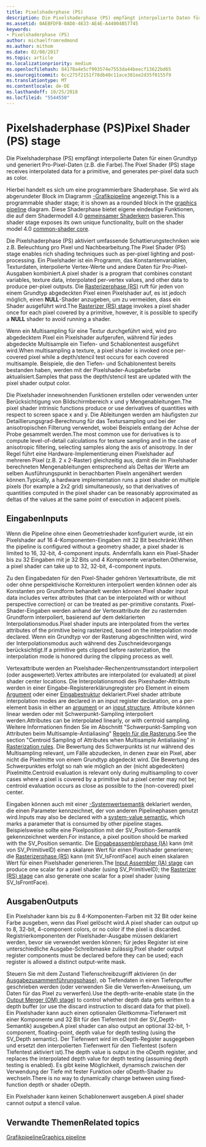 ```yaml
---
title: Pixelshaderphase (PS)
description: Die Pixelshaderphase (PS) empfängt interpolierte Daten für einen Grundtyp und generiert Pro-Pixel-Daten (z.B. die Farbe).
ms.assetid: 0AEBFDFB-0AD8-4633-AE4E-A44004B57745
keywords:
- Pixelshaderphase (PS)
author: michaelfromredmond
ms.author: mithom
ms.date: 02/08/2017
ms.topic: article
ms.localizationpriority: medium
ms.openlocfilehash: 84178a4e5cf993574e7553da44beecf13622bd65
ms.sourcegitcommit: 6cc275f2151f78db40c11ace381ee2d35f0155f9
ms.translationtype: MT
ms.contentlocale: de-DE
ms.lasthandoff: 10/25/2018
ms.locfileid: "5544550"
---
```

# <a name="pixel-shader-ps-stage"></a><span data-ttu-id="8c978-104">Pixelshaderphase (PS)</span><span class="sxs-lookup"><span data-stu-id="8c978-104">Pixel Shader (PS) stage</span></span>


<span data-ttu-id="8c978-105">Die Pixelshaderphase (PS) empfängt interpolierte Daten für einen Grundtyp und generiert Pro-Pixel-Daten (z.B. die Farbe).</span><span class="sxs-lookup"><span data-stu-id="8c978-105">The Pixel Shader (PS) stage receives interpolated data for a primitive, and generates per-pixel data such as color.</span></span>

<span data-ttu-id="8c978-106">Hierbei handelt es sich um eine programmierbare Shaderphase. Sie wird als abgerundeter Block im Diagramm [-Grafikpipeline](graphics-pipeline.md) angezeigt.</span><span class="sxs-lookup"><span data-stu-id="8c978-106">This is a programmable shader stage; it is shown as a rounded block in the [graphics pipeline](graphics-pipeline.md) diagram.</span></span> <span data-ttu-id="8c978-107">Diese Shaderphase bietet eigene eindeutige Funktionen, die auf dem Shadermodell 4.0 [gemeinsamer Shaderkern](https://msdn.microsoft.com/library/windows/desktop/bb509580) basieren.</span><span class="sxs-lookup"><span data-stu-id="8c978-107">This shader stage exposes its own unique functionality, built on the shader model 4.0 [common-shader core](https://msdn.microsoft.com/library/windows/desktop/bb509580).</span></span>

<span data-ttu-id="8c978-108">Die Pixelshaderphase (PS) aktiviert umfassende Schattierungstechniken wie z.B. Beleuchtung pro Pixel und Nachbearbeitung.</span><span class="sxs-lookup"><span data-stu-id="8c978-108">The Pixel Shader (PS) stage enables rich shading techniques such as per-pixel lighting and post-processing.</span></span> <span data-ttu-id="8c978-109">Ein Pixelshader ist ein Programm, das Konstantenvariablen, Texturdaten, interpolierte Vertex-Werte und andere Daten für Pro-Pixel-Ausgaben kombiniert.</span><span class="sxs-lookup"><span data-stu-id="8c978-109">A pixel shader is a program that combines constant variables, texture data, interpolated per-vertex values, and other data to produce per-pixel outputs.</span></span> <span data-ttu-id="8c978-110">Die [Rasterizerphase (RS)](rasterizer-stage--rs-.md) ruft für jeden von einem Grundtyp abgedeckten Pixel einen Pixelshader auf, es ist jedoch möglich, einen **NULL**-Shader anzugeben, um zu vermeiden, dass ein Shader ausgeführt wird.</span><span class="sxs-lookup"><span data-stu-id="8c978-110">The [Rasterizer (RS) stage](rasterizer-stage--rs-.md) invokes a pixel shader once for each pixel covered by a primitive, however, it is possible to specify a **NULL** shader to avoid running a shader.</span></span>

<span data-ttu-id="8c978-111">Wenn ein Multisampling für eine Textur durchgeführt wird, wird pro abgedecktem Pixel ein Pixelshader aufgerufen, während für jedes abgedeckte Multisample ein Tiefen- und Schablonentest ausgeführt wird.</span><span class="sxs-lookup"><span data-stu-id="8c978-111">When multisampling a texture, a pixel shader is invoked once per-covered pixel while a depth/stencil test occurs for each covered multisample.</span></span> <span data-ttu-id="8c978-112">Beispiele, die den Tiefen- und Schablonentest bereits bestanden haben, werden mit der Pixelshader-Ausgabefarbe aktualisiert.</span><span class="sxs-lookup"><span data-stu-id="8c978-112">Samples that pass the depth/stencil test are updated with the pixel shader output color.</span></span>

<span data-ttu-id="8c978-113">Die Pixelshader innewohnenden Funktionen erstellen oder verwenden unter Berücksichtigung von Bildschirmbereich x und y Mengenableitungen.</span><span class="sxs-lookup"><span data-stu-id="8c978-113">The pixel shader intrinsic functions produce or use derivatives of quantities with respect to screen space x and y.</span></span> <span data-ttu-id="8c978-114">Die Ableitungen werden am häufigsten zur Detaillierungsgrad-Berechnung für das Textursampling und bei der anisotropischen Filterung verwendet, wobei Beispiels entlang der Achse der Probe gesammelt werden.</span><span class="sxs-lookup"><span data-stu-id="8c978-114">The most common use for derivatives is to compute level-of-detail calculations for texture sampling and in the case of anisotropic filtering, selecting samples along the axis of anisotropy.</span></span> <span data-ttu-id="8c978-115">In der Regel führt eine Hardware-Implementierung einen Pixelshader auf mehreren Pixel (z.B. 2 x 2-Raster) gleichzeitig aus, damit die im Pixelshader berechneten Mengenableitungen entsprechend als Deltas der Werte am selben Ausführungspunkt in benachbarten Pixeln angenähert werden können.</span><span class="sxs-lookup"><span data-stu-id="8c978-115">Typically, a hardware implementation runs a pixel shader on multiple pixels (for example a 2x2 grid) simultaneously, so that derivatives of quantities computed in the pixel shader can be reasonably approximated as deltas of the values at the same point of execution in adjacent pixels.</span></span>

## <a name="span-idinputsspanspan-idinputsspanspan-idinputsspaninputs"></a><span data-ttu-id="8c978-116"><span id="Inputs"></span><span id="inputs"></span><span id="INPUTS"></span>Eingaben</span><span class="sxs-lookup"><span data-stu-id="8c978-116"><span id="Inputs"></span><span id="inputs"></span><span id="INPUTS"></span>Inputs</span></span>


<span data-ttu-id="8c978-117">Wenn die Pipeline ohne einen Geometrieshader konfiguriert wurde, ist ein Pixelshader auf 16 4-Komponenten-Eingaben mit 32 Bit beschränkt.</span><span class="sxs-lookup"><span data-stu-id="8c978-117">When the pipeline is configured without a geometry shader, a pixel shader is limited to 16, 32-bit, 4-component inputs.</span></span> <span data-ttu-id="8c978-118">Andernfalls kann ein Pixel-Shader bis zu 32 Eingaben mit je 32 Bits und 4 Komponente verarbeiten.</span><span class="sxs-lookup"><span data-stu-id="8c978-118">Otherwise, a pixel shader can take up to 32, 32-bit, 4-component inputs.</span></span>

<span data-ttu-id="8c978-119">Zu den Eingabedaten für den Pixel-Shader gehören Vertexattribute, die mit oder ohne perspektivische Korrekturen interpoliert werden können oder als Konstanten pro Grundform behandelt werden können.</span><span class="sxs-lookup"><span data-stu-id="8c978-119">Pixel shader input data includes vertex attributes (that can be interpolated with or without perspective correction) or can be treated as per-primitive constants.</span></span> <span data-ttu-id="8c978-120">Pixel-Shader-Eingaben werden anhand der Vertexattribute der zu rasternden Grundform interpoliert, basierend auf dem deklarierten Interpolationsmodus.</span><span class="sxs-lookup"><span data-stu-id="8c978-120">Pixel shader inputs are interpolated from the vertex attributes of the primitive being rasterized, based on the interpolation mode declared.</span></span> <span data-ttu-id="8c978-121">Wenn ein Grundtyp vor der Rasterung abgeschnitten wird, wird der Interpolationsmodus auch während des Zuschneidevorgangs berücksichtigt.</span><span class="sxs-lookup"><span data-stu-id="8c978-121">If a primitive gets clipped before rasterization, the interpolation mode is honored during the clipping process as well.</span></span>

<span data-ttu-id="8c978-122">Vertexattribute werden an Pixelshader-Rechenzentrumsstandort interpoliert (oder ausgewertet).</span><span class="sxs-lookup"><span data-stu-id="8c978-122">Vertex attributes are interpolated (or evaluated) at pixel shader center locations.</span></span> <span data-ttu-id="8c978-123">Die Interpolationsmodi des Pixeshader-Attributs werden in einer Eingabe-Registererklärungregister pro Element in einem [Argument](https://msdn.microsoft.com/library/windows/desktop/bb509606) oder einer [Eingabestruktur](https://msdn.microsoft.com/library/windows/desktop/bb509668) deklariert.</span><span class="sxs-lookup"><span data-stu-id="8c978-123">Pixel shader attribute interpolation modes are declared in an input register declaration, on a per-element basis in either an [argument](https://msdn.microsoft.com/library/windows/desktop/bb509606) or an [input structure](https://msdn.microsoft.com/library/windows/desktop/bb509668).</span></span> <span data-ttu-id="8c978-124">Attribute können linear werden oder mit Schwerpunkt-Sampling interpoliert werden.</span><span class="sxs-lookup"><span data-stu-id="8c978-124">Attributes can be interpolated linearly, or with centroid sampling.</span></span> <span data-ttu-id="8c978-125">Weitere Informationen finden Sie im Abschnitt "Schwerpunkt-Sampling von Attributen beim Multisample-Antialiasing" [Regeln für die Rasterung](rasterization-rules.md).</span><span class="sxs-lookup"><span data-stu-id="8c978-125">See the section "Centroid Sampling of Attributes when Multisample Antialiasing" in [Rasterization rules](rasterization-rules.md).</span></span> <span data-ttu-id="8c978-126">Die Bewertung des Schwerpunkts ist nur während des Multisampling relevant, um Fälle abzudecken, in denen zwar ein Pixel, aber nicht die Pixelmitte von einem Grundtyp abgedeckt wird. Die Bewertung des Schwerpunktes erfolgt so nah wie möglich an der (nicht abgedeckten) Pixelmitte.</span><span class="sxs-lookup"><span data-stu-id="8c978-126">Centroid evaluation is relevant only during multisampling to cover cases where a pixel is covered by a primitive but a pixel center may not be; centroid evaluation occurs as close as possible to the (non-covered) pixel center.</span></span>

<span data-ttu-id="8c978-127">Eingaben können auch mit einer [-Systemwertsemantik](https://msdn.microsoft.com/library/windows/desktop/bb509647) deklariert werden, die einen Parameter kennzeichnet, der von anderen Pipelinephasen genutzt wird.</span><span class="sxs-lookup"><span data-stu-id="8c978-127">Inputs may also be declared with a [system-value semantic](https://msdn.microsoft.com/library/windows/desktop/bb509647), which marks a parameter that is consumed by other pipeline stages.</span></span> <span data-ttu-id="8c978-128">Beispielsweise sollte eine Pixelposition mit der SV\_Position-Semantik gekennzeichnet werden.</span><span class="sxs-lookup"><span data-stu-id="8c978-128">For instance, a pixel position should be marked with the SV\_Position semantic.</span></span> <span data-ttu-id="8c978-129">Die [Eingabeassemblerphase (IA)](input-assembler-stage--ia-.md) kann (mit von SV\_PrimitiveID) einen skalaren Wert für einen Pixelshader generieren; die [Rasterizerphase (RS)](rasterizer-stage--rs-.md) kann (mit SV\_IsFrontFace) auch einen skalaren Wert für einen Pixelshader generieren.</span><span class="sxs-lookup"><span data-stu-id="8c978-129">The [Input Assembler (IA) stage](input-assembler-stage--ia-.md) can produce one scalar for a pixel shader (using SV\_PrimitiveID); the [Rasterizer (RS) stage](rasterizer-stage--rs-.md) can also generate one scalar for a pixel shader (using SV\_IsFrontFace).</span></span>

## <a name="span-idoutputsspanspan-idoutputsspanspan-idoutputsspanoutputs"></a><span data-ttu-id="8c978-130"><span id="Outputs"></span><span id="outputs"></span><span id="OUTPUTS"></span>Ausgaben</span><span class="sxs-lookup"><span data-stu-id="8c978-130"><span id="Outputs"></span><span id="outputs"></span><span id="OUTPUTS"></span>Outputs</span></span>


<span data-ttu-id="8c978-131">Ein Pixelshader kann bis zu 8 4-Komponenten-Farben mit 32 Bit oder keine Farbe ausgeben, wenn das Pixel gelöscht wird.</span><span class="sxs-lookup"><span data-stu-id="8c978-131">A pixel shader can output up to 8, 32-bit, 4-component colors, or no color if the pixel is discarded.</span></span> <span data-ttu-id="8c978-132">Registrierkomponenten der Pixelshader-Ausgabe müssen deklariert werden, bevor sie verwendet werden können; für jedes Register ist eine unterschiedliche Ausgabe-Schreibmaske zulässig.</span><span class="sxs-lookup"><span data-stu-id="8c978-132">Pixel shader output register components must be declared before they can be used; each register is allowed a distinct output-write mask.</span></span>

<span data-ttu-id="8c978-133">Steuern Sie mit dem Zustand Tiefenschreibzugriff aktivieren (in der [Ausgabezusammenführungsphase](output-merger-stage--om-.md)), ob Tiefendaten in einen Tiefenpuffer geschrieben werden (oder verwenden Sie die Verwerfen-Anweisung, um Daten für das Pixel zu verwerfen).</span><span class="sxs-lookup"><span data-stu-id="8c978-133">Use the depth-write-enable state (in the [Output Merger (OM) stage](output-merger-stage--om-.md)) to control whether depth data gets written to a depth buffer (or use the discard instruction to discard data for that pixel).</span></span> <span data-ttu-id="8c978-134">Ein Pixelshader kann auch einen optionalen Gleitkomma-Tiefenwert mit einer Komponente und 32 Bit für den Tiefentest (mit der SV\_Depth-Semantik) ausgeben.</span><span class="sxs-lookup"><span data-stu-id="8c978-134">A pixel shader can also output an optional 32-bit, 1-component, floating-point, depth value for depth testing (using the SV\_Depth semantic).</span></span> <span data-ttu-id="8c978-135">Der Tiefenwert wird im oDepth-Register ausgegeben und ersetzt den interpolierten Tiefenwert für den Tiefentest (sofern Tiefentest aktiviert ist).</span><span class="sxs-lookup"><span data-stu-id="8c978-135">The depth value is output in the oDepth register, and replaces the interpolated depth value for depth testing (assuming depth testing is enabled).</span></span> <span data-ttu-id="8c978-136">Es gibt keine Möglichkeit, dynamisch zwischen der Verwendung der Tiefe mit fester Funktion oder oDepth-Shader zu wechseln.</span><span class="sxs-lookup"><span data-stu-id="8c978-136">There is no way to dynamically change between using fixed-function depth or shader oDepth.</span></span>

<span data-ttu-id="8c978-137">Ein Pixelshader kann keinen Schablonenwert ausgeben.</span><span class="sxs-lookup"><span data-stu-id="8c978-137">A pixel shader cannot output a stencil value.</span></span>

## <a name="span-idrelated-topicsspanrelated-topics"></a><span data-ttu-id="8c978-138"><span id="related-topics"></span>Verwandte Themen</span><span class="sxs-lookup"><span data-stu-id="8c978-138"><span id="related-topics"></span>Related topics</span></span>


[<span data-ttu-id="8c978-139">Grafikpipeline</span><span class="sxs-lookup"><span data-stu-id="8c978-139">Graphics pipeline</span></span>](graphics-pipeline.md)

 

 




